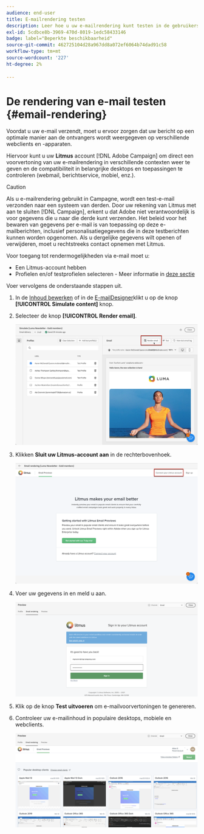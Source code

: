 ```yaml
---
audience: end-user
title: E-mailrendering testen
description: Leer hoe u uw e-mailrendering kunt testen in de gebruikersinterface van het Campagne Web
exl-id: 5cdbce8b-3969-470d-8019-1edc58433146
badge: label="Beperkte beschikbaarheid"
source-git-commit: 462725104d28a967dd8a072ef6064b74dad91c58
workflow-type: tm+mt
source-wordcount: '227'
ht-degree: 2%

---
```



# De rendering van e-mail testen {#email-rendering}

Voordat u uw e-mail verzendt, moet u ervoor zorgen dat uw bericht op een optimale manier aan de ontvangers wordt weergegeven op verschillende webclients en -apparaten.

Hiervoor kunt u uw **Litmus** account [!DNL Adobe Campaign] om direct een voorvertoning van uw e-mailrendering in verschillende contexten weer te geven en de compatibiliteit in belangrijke desktops en toepassingen te controleren (webmail, berichtservice, mobiel, enz.).

>[!CAUTION]
>
>Als u e-mailrendering gebruikt in Campagne, wordt een test-e-mail verzonden naar een systeem van derden. Door uw rekening van Litmus met aan te sluiten [!DNL Campaign], erkent u dat Adobe niet verantwoordelijk is voor gegevens die u naar die derde kunt verzenden. Het beleid voor het bewaren van gegevens per e-mail is van toepassing op deze e-mailberichten, inclusief personalisatiegegevens die in deze testberichten kunnen worden opgenomen. Als u dergelijke gegevens wilt openen of verwijderen, moet u rechtstreeks contact opnemen met Litmus.

Voor toegang tot rendermogelijkheden via e-mail moet u:

* Een Litmus-account hebben
* Profielen en/of testprofielen selecteren - Meer informatie in [deze sectie](preview-content.md)

Voer vervolgens de onderstaande stappen uit.

1. In de [Inhoud bewerken](../email/edit-content.md) of in de [E-mailDesigner](../email/get-started-email-designer.md)klikt u op de knop **[!UICONTROL Simulate content]** knop.

1. Selecteer de knop **[!UICONTROL Render email]**.

   ![](assets/simulate-rendering-button.png)

1. Klikken **Sluit uw Litmus-account aan** in de rechterbovenhoek.

   ![](assets/simulate-rendering-litmus.png)

1. Voer uw gegevens in en meld u aan.

   ![](assets/simulate-rendering-credentials.png)

1. Klik op de knop **Test uitvoeren** om e-mailvoorvertoningen te genereren.

1. Controleer uw e-mailinhoud in populaire desktops, mobiele en webclients.

   ![](assets/simulate-rendering-previews.png)

<!--
TO CHECK IF user is directed to Litmus or if the email rendering is shown directly in the Campaign UI.

CONTENT ABOVE COPIED FROM AJO

If not redirecting to Litmus:

To test the email rendering, follow these steps:

1. Access the email content creation screen, then click **[!UICONTROL Simulate content]**.

1. Click the **[!UICONTROL Render email]** button.

    The left pane provides various desktop, mobile and web-based email clients. Select the desired email client to display a preview of your email in the right pane. 

    ![](assets/render-context.png)

    >[!NOTE]
    >
    >The email clients list provides a sample of the major mail clients. Additional email clients are available from the filter button next to the top search bar.

 -->
